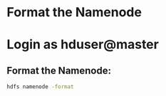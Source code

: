# Format the Namenode

# Login as hduser@master

## Format the Namenode:
```sh
hdfs namenode -format
```
